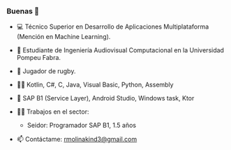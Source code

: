 ### Buenas 👋

- 💻 Técnico Superior en Desarrollo de Aplicaciones Multiplataforma (Mención en Machine Learning).
- 📖 Estudiante de Ingeniería Audiovisual Computacional en la Universidad Pompeu Fabra.
- 🏉 Jugador de rugby.

- 🧑‍💻 Kotlin, C#, C, Java, Visual Basic, Python, Assembly
- 📱 SAP B1 (Service Layer), Android Studio, Windows task, Ktor

- 👷‍♂️ Trabajos en el sector:
  - Seidor: Programador SAP B1, 1.5 años

- 📫 Contáctame: rmolinakind3@gmail.com
